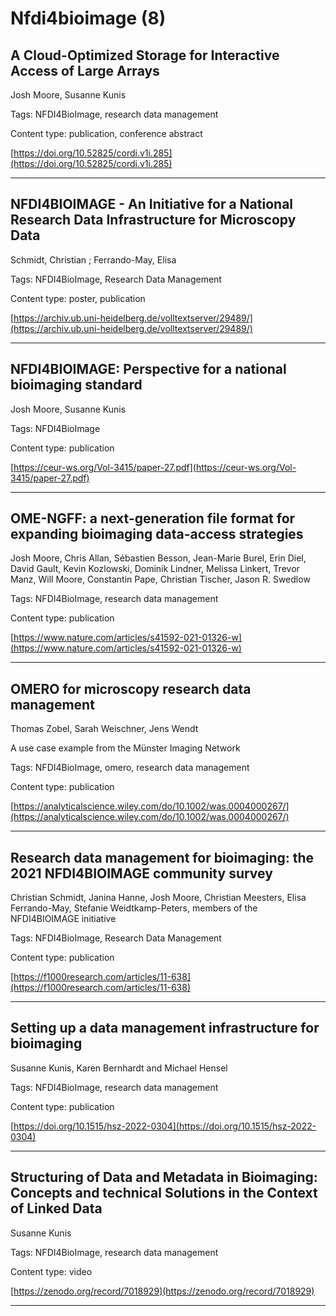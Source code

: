 # Nfdi4bioimage (8)
## A Cloud-Optimized Storage for Interactive Access of Large Arrays

Josh Moore, Susanne Kunis



Tags: NFDI4BioImage, research data management

Content type: publication, conference abstract

[https://doi.org/10.52825/cordi.v1i.285](https://doi.org/10.52825/cordi.v1i.285)


---

## NFDI4BIOIMAGE - An Initiative for a National Research Data Infrastructure for Microscopy Data

Schmidt, Christian ; Ferrando-May, Elisa



Tags: NFDI4BioImage, Research Data Management

Content type: poster, publication

[https://archiv.ub.uni-heidelberg.de/volltextserver/29489/](https://archiv.ub.uni-heidelberg.de/volltextserver/29489/)


---

## NFDI4BIOIMAGE: Perspective for a national bioimaging standard

Josh Moore, Susanne Kunis



Tags: NFDI4BioImage

Content type: publication

[https://ceur-ws.org/Vol-3415/paper-27.pdf](https://ceur-ws.org/Vol-3415/paper-27.pdf)


---

## OME-NGFF: a next-generation file format for expanding bioimaging data-access strategies

Josh Moore, Chris Allan, Sébastien Besson, Jean-Marie Burel, Erin Diel, David Gault, Kevin Kozlowski, Dominik Lindner, Melissa Linkert, Trevor Manz, Will Moore, Constantin Pape, Christian Tischer, Jason R. Swedlow



Tags: NFDI4BioImage, research data management

Content type: publication

[https://www.nature.com/articles/s41592-021-01326-w](https://www.nature.com/articles/s41592-021-01326-w)


---

## OMERO for microscopy research data management

Thomas Zobel, Sarah Weischner, Jens Wendt



A use case example from the Münster Imaging Network

Tags: NFDI4BioImage, omero, research data management

Content type: publication

[https://analyticalscience.wiley.com/do/10.1002/was.0004000267/](https://analyticalscience.wiley.com/do/10.1002/was.0004000267/)


---

## Research data management for bioimaging: the 2021 NFDI4BIOIMAGE community survey

Christian Schmidt, Janina Hanne, Josh Moore, Christian Meesters, Elisa Ferrando-May, Stefanie Weidtkamp-Peters, members of the NFDI4BIOIMAGE initiative



Tags: NFDI4BioImage, Research Data Management

Content type: publication

[https://f1000research.com/articles/11-638](https://f1000research.com/articles/11-638)


---

## Setting up a data management infrastructure for bioimaging

Susanne Kunis, Karen Bernhardt and Michael Hensel



Tags: NFDI4BioImage, research data management

Content type: publication

[https://doi.org/10.1515/hsz-2022-0304](https://doi.org/10.1515/hsz-2022-0304)


---

## Structuring of Data and Metadata in Bioimaging: Concepts and technical Solutions in the Context of Linked Data

Susanne Kunis



Tags: NFDI4BioImage, research data management

Content type: video

[https://zenodo.org/record/7018929](https://zenodo.org/record/7018929)


---

